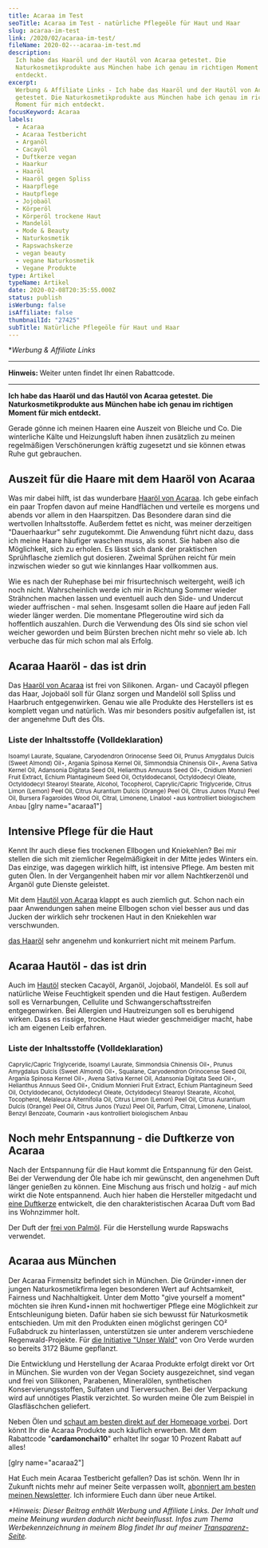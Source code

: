 ```yaml
---
title: Acaraa im Test
seoTitle: Acaraa im Test - natürliche Pflegeöle für Haut und Haar
slug: acaraa-im-test
link: /2020/02/acaraa-im-test/
fileName: 2020-02---acaraa-im-test.md
description:
  Ich habe das Haaröl und der Hautöl von Acaraa getestet. Die
  Naturkosmetikprodukte aus München habe ich genau im richtigen Moment für mich
  entdeckt.
excerpt:
  Werbung & Affiliate Links - Ich habe das Haaröl und der Hautöl von Acaraa
  getestet. Die Naturkosmetikprodukte aus München habe ich genau im richtigen
  Moment für mich entdeckt.
focusKeyword: Acaraa
labels:
  - Acaraa
  - Acaraa Testbericht
  - Arganöl
  - Cacayöl
  - Duftkerze vegan
  - Haarkur
  - Haaröl
  - Haaröl gegen Spliss
  - Haarpflege
  - Hautpflege
  - Jojobaöl
  - Körperöl
  - Körperöl trockene Haut
  - Mandelöl
  - Mode & Beauty
  - Naturkosmetik
  - Rapswachskerze
  - vegan beauty
  - vegane Naturkosmetik
  - Vegane Produkte
type: Artikel
typeName: Artikel
date: 2020-02-08T20:35:55.000Z
status: publish
isWerbung: false
isAffiliate: false
thumbnailId: "27425"
subTitle: Natürliche Pflegeöle für Haut und Haar
---
```


\*<em>Werbung &amp; Affiliate Links</em>

<hr />

<strong>Hinweis: </strong>Weiter unten findet Ihr einen Rabattcode.

<hr />

<strong>Ich habe das Haaröl und das Hautöl von Acaraa getestet. Die
Naturkosmetikprodukte aus München habe ich genau im richtigen Moment für mich
entdeckt.</strong>

Gerade gönne ich meinen Haaren eine Auszeit von Bleiche und Co. Die winterliche
Kälte und Heizungsluft haben ihnen zusätzlich zu meinen regelmäßigen
Verschönerungen kräftig zugesetzt und sie können etwas Ruhe gut gebrauchen.

## Auszeit für die Haare mit dem Haaröl von Acaraa

Was mir dabei hilft, ist das wunderbare
[Haaröl von Acaraa](https://www.adcell.de/promotion/click/promoId/196431/slotId/80259?param0=https%3A%2F%2Facaraa.com%2Fcollections%2Fhaare%2Fproducts%2Facaraa-natural-hair-oil).
Ich gebe einfach ein paar Tropfen davon auf meine Handflächen und verteile es
morgens und abends vor allem in den Haarspitzen. Das Besondere daran sind die
wertvollen Inhaltsstoffe. Außerdem fettet es nicht, was meiner derzeitigen
"Dauerhaarkur" sehr zugutekommt. Die Anwendung führt nicht dazu, dass ich meine
Haare häufiger waschen muss, als sonst. Sie haben also die Möglichkeit, sich zu
erholen. Es lässt sich dank der praktischen Sprühflasche ziemlich gut dosieren.
Zweimal Sprühen reicht für mein inzwischen wieder so gut wie kinnlanges Haar
vollkommen aus.

Wie es nach der Ruhephase bei mir frisurtechnisch weitergeht, weiß ich noch
nicht. Wahrscheinlich werde ich mir in Richtung Sommer wieder Strähnchen machen
lassen und eventuell auch den Side- und Undercut wieder auffrischen - mal sehen.
Insgesamt sollen die Haare auf jeden Fall wieder länger werden. Die momentane
Pflegeroutine wird sich da hoffentlich auszahlen. Durch die Verwendung des Öls
sind sie schon viel weicher geworden und beim Bürsten brechen nicht mehr so
viele ab. Ich verbuche das für mich schon mal als Erfolg.

## Acaraa Haaröl - das ist drin

Das
[Haaröl von Acaraa](https://www.adcell.de/promotion/click/promoId/196431/slotId/80259?param0=https%3A%2F%2Facaraa.com%2Fcollections%2Fhaare%2Fproducts%2Facaraa-natural-hair-oil)
ist frei von Silikonen. Argan- und Cacayöl pflegen das Haar, Jojobaöl soll für
Glanz sorgen und Mandelöl soll Spliss und Haarbruch entgegenwirken. Genau wie
alle Produkte des Herstellers ist es komplett vegan und natürlich. Was mir
besonders positiv aufgefallen ist, ist der angenehme Duft des Öls.

### Liste der Inhaltsstoffe (Volldeklaration)

<small>Isoamyl Laurate, Squalane, Caryodendron Orinocense Seed Oil, Prunus
Amygdalus Dulcis (Sweet Almond) Oil⋆, Argania Spinosa Kernel Oil, Simmondsia
Chinensis Oil⋆, Avena Sativa Kernel Oil, Adansonia Digitata Seed Oil, Helianthus
Annuuss Seed Oil⋆, Cnidium Monnieri Fruit Extract, Echium Plantagineum Seed Oil,
Octyldodecanol, Octyldodecyl Oleate, Octyldodecyl Stearoyl Stearate, Alcohol,
Tocopherol, Caprylic/Capric Triglyceride, Citrus Limon (Lemon) Peel Oil, Citrus
Aurantium Dulcis (Orange) Peel Oil, Citrus Junos (Yuzu) Peel Oil, Bursera
Fagaroides Wood Oil, Citral, Limonene, Linalool ⋆aus kontrolliert biologischem
Anbau</small> [glry name="acaraa1"]

## Intensive Pflege für die Haut

Kennt Ihr auch diese fies trockenen Ellbogen und Kniekehlen? Bei mir stellen die
sich mit ziemlicher Regelmäßigkeit in der Mitte jedes Winters ein. Das einzige,
was dagegen wirklich hilft, ist intensive Pflege. Am besten mit guten Ölen. In
der Vergangenheit haben mir vor allem Nachtkerzenöl und Arganöl gute Dienste
geleistet.

Mit dem
[Hautöl von Acaraa](https://www.adcell.de/promotion/click/promoId/196431/slotId/80259?param0=https%3A%2F%2Facaraa.com%2Fcollections%2Fkoerper%2Fproducts%2Facaraa-natural-body-oil)
klappt es auch ziemlich gut. Schon nach ein paar Anwendungen sahen meine
Ellbogen schon viel besser aus und das Jucken der wirklich sehr trockenen Haut
in den Kniekehlen war verschwunden.

[das Haaröl](https://www.adcell.de/promotion/click/promoId/196431/slotId/80259?param0=https%3A%2F%2Facaraa.com%2Fcollections%2Fkoerper%2Fproducts%2Facaraa-natural-body-oil)
sehr angenehm und konkurriert nicht mit meinem Parfum.

## Acaraa Hautöl - das ist drin

Auch im
[Hautöl](https://www.adcell.de/promotion/click/promoId/196431/slotId/80259?param0=https%3A%2F%2Facaraa.com%2Fcollections%2Fkoerper%2Fproducts%2Facaraa-natural-body-oil)
stecken Cacayöl, Arganöl, Jojobaöl, Mandelöl. Es soll auf natürliche Weise
Feuchtigkeit spenden und die Haut festigen. Außerdem soll es Vernarbungen,
Cellulite und Schwangerschaftsstreifen entgegenwirken. Bei Allergien und
Hautreizungen soll es beruhigend wirken. Dass es rissige, trockene Haut wieder
geschmeidiger macht, habe ich am eigenen Leib erfahren.

### Liste der Inhaltsstoffe (Volldeklaration)

<small>Caprylic/Capric Triglyceride, Isoamyl Laurate, Simmondsia Chinensis Oil⋆,
Prunus Amygdalus Dulcis (Sweet Almond) Oil⋆, Squalane, Caryodendron Orinocense
Seed Oil, Argania Spinosa Kernel Oil⋆, Avena Sativa Kernel Oil, Adansonia
Digitata Seed Oil⋆, Helianthus Annuus Seed Oil⋆, Cnidium Monnieri Fruit Extract,
Echium Plantagineum Seed Oil, Octyldodecanol, Octyldodecyl Oleate, Octyldodecyl
Stearoyl Stearate, Alcohol, Tocopherol, Melaleuca Alternifolia Oil, Citrus Limon
(Lemon) Peel Oil, Citrus Aurantium Dulcis (Orange) Peel Oil, Citrus Junos (Yuzu)
Peel Oil, Parfum, Citral, Limonene, Linalool, Benzyl Benzoate, Coumarin ⋆aus
kontrolliert biologischem Anbau</small>

## Noch mehr Entspannung - die Duftkerze von Acaraa

Nach der Entspannung für die Haut kommt die Entspannung für den Geist. Bei der
Verwendung der Öle habe ich mir gewünscht, den angenehmen Duft länger genießen
zu können. Eine Mischung aus frisch und holzig - auf mich wirkt die Note
entspannend. Auch hier haben die Hersteller mitgedacht und
[eine Duftkerze](https://www.adcell.de/promotion/click/promoId/196431/slotId/80259?param0=https%3A%2F%2Facaraa.com%2Fcollections%2Falle-produkte%2Fproducts%2Fduftkerze-achtsamkeit)
entwickelt, die den charakteristischen Acaraa Duft vom Bad ins Wohnzimmer holt.

Der Duft der
[frei von Palmöl](https://www.adcell.de/promotion/click/promoId/196431/slotId/80259?param0=https%3A%2F%2Facaraa.com%2Fcollections%2Falle-produkte%2Fproducts%2Fduftkerze-achtsamkeit).
Für die Herstellung wurde Rapswachs verwendet.

## Acaraa aus München

Der Acaraa Firmensitz befindet sich in München. Die Gründer⋆innen der jungen
Naturkosmetikfirma legen besonderen Wert auf Achtsamkeit, Fairness und
Nachhaltigkeit. Unter dem Motto "give yourself a moment" möchten sie ihren
Kund⋆innen mit hochwertiger Pflege eine Möglichkeit zur Entschleunigung bieten.
Dafür haben sie sich bewusst für Naturkosmetik entschieden. Um mit den Produkten
einen möglichst geringen CO² Fußabdruck zu hinterlassen, unterstützen sie unter
anderem verschiedene Regenwald-Projekte. Für
[die Initiative "Unser Wald"](https://www.adcell.de/promotion/click/promoId/196431/slotId/80259?param0=https%3A%2F%2Facaraa.com%2Fpages%2Funser-wald)
von Oro Verde wurden so bereits 3172 Bäume gepflanzt.

Die Entwicklung und Herstellung der Acaraa Produkte erfolgt direkt vor Ort in
München. Sie wurden von der Vegan Society ausgezeichnet, sind vegan und frei von
Silikonen, Parabenen, Mineralölen, synthetischen Konservierungsstoffen, Sulfaten
und Tierversuchen. Bei der Verpackung wird auf unnötiges Plastik verzichtet. So
wurden meine Öle zum Beispiel in Glasfläschchen geliefert.

Neben Ölen und
[schaut am besten direkt auf der Homepage vorbei](https://www.adcell.de/promotion/click/promoId/196431/slotId/80259?param0=https%3A%2F%2Facaraa.com%2Fcollections%2Falle-produkte%2Fproducts%2Fduftkerze-achtsamkeit).
Dort könnt Ihr die Acaraa Produkte auch käuflich erwerben. Mit dem
Rabattcode "<strong>cardamonchai10</strong>" erhaltet Ihr sogar 10 Prozent
Rabatt auf alles!

[glry name="acaraa2"]

Hat Euch mein Acaraa Testbericht gefallen? Das ist schön. Wenn Ihr in Zukunft
nichts mehr auf meiner Seite verpassen wollt,
[abonniert am besten meinen Newsletter](#newsletter). Ich informiere Euch dann
über neue Artikel.

<em>\*Hinweis: Dieser Beitrag enthält Werbung und Affiliate Links. Der Inhalt
und meine Meinung wurden dadurch nicht beeinflusst. Infos zum Thema
Werbekennzeichnung in meinem Blog findet Ihr auf meiner
[Transparenz-Seite](/werbung/). </em>
